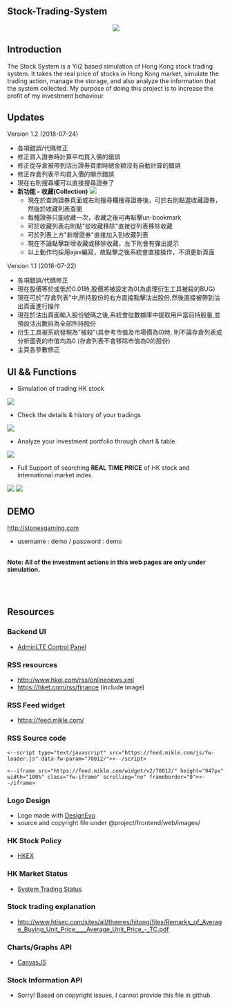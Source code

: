 
Stock-Trading-System
-------------------
<p align="center">
  <img src="https://image.ibb.co/jxp29c/11.png">
</p>

Introduction
-------
The Stock System is a Yii2 based simulation of Hong Kong stock trading system. 
It takes the real price of stocks in Hong Kong market, simulate the trading
action, manage the storage, and also analyze the information that the system collected.
My purpose of doing this project is to increase the profit of my investment behaviour. 

Updates
-------
Version 1.2 (2018-07-24)
- 各項錯誤/代碼修正
- 修正買入證券時計算平均買入價的錯誤
- 修正從存倉被帶到沽出證券頁面時總金額沒有自動計算的錯誤
- 修正存倉列表平均買入價的顯示錯誤
- 現在右則搜尋欄可以直接搜尋證券了
- <b>新功能 - 收藏(Collection)</b>
    <img src="https://image.ibb.co/ftDxMy/book.png">
    * 現在於查詢證券頁面或右則搜尋欄搜尋證券後，可於右則點選收藏證券，然後於收藏列表查閱
    * 每種證券只能收藏一次，收藏之後可再點擊un-bookmark
    * 可於收藏列表右則點"從收藏移除"直接從列表移除收藏
    * 可於列表上方"新增證券"直接加入到收藏列表
    * 現在不論點擊新增收藏或移除收藏，左下則會有彈出提示
    * 以上動作均採用ajax編寫，故點擊之後系統會直接操作，不須更新頁面



Version 1.1 (2018-07-22)
- 各項錯誤/代碼修正
- 現在股價等於或低於0.01時,股價將被設定為0(為處理衍生工具被殺的BUG)
- 現在可於"存倉列表"中,所持股份的右方直接點擊沽出股份,然後直接被帶到沽出頁面進行操作
- 現在於沽出頁面輸入股份號碼之後,系統會從數據庫中提取用戶當前持股量,並預設沽出數目為全部所持股份
- 衍生工具被系統發現為"被殺"(其參考市值及市場價為0)時, 則不論存倉列表或分析圖表的市值均為0 (存倉列表不會移除市值為0的股份)
- 主頁各參數修正


UI && Functions
-------
* Simulation of trading HK stock
<img src="https://image.ibb.co/i6wSaH/trade.png">

* Check the details & history of your tradings
<img src="https://image.ibb.co/iQOZNx/history.png">

* Analyze your investment portfolio through chart & table
<img src="https://image.ibb.co/mMPDFH/storage.png">

* Full Support of searching <b>REAL TIME PRICE</b> of HK stock and international market
index.
<img src="https://image.ibb.co/kzkQUc/market.png">
<img src="https://image.ibb.co/gcG4Nx/search.png">

<br>

DEMO
-----
<a href="http://stonesgaming.com">http://stonesgaming.com</a>
* username : demo / password : demo

<br>
<b>Note: All of the investment actions in this web pages are only under simulation.</b>

<br><br>

Resources
-----------
### Backend UI
* <a href="https://adminlte.io/">AdminLTE Control Panel</a>

### RSS resources

* http://www.hkej.com/rss/onlinenews.xml
* https://hket.com/rss/finance (include image)

### RSS Feed widget

* https://feed.mikle.com/

### RSS Source code

```
<--script type="text/javascript" src="https://feed.mikle.com/js/fw-loader.js" data-fw-param="70012/"><--/script>
```
```
<--iframe src="https://feed.mikle.com/widget/v2/70012/" height="947px" width="100%" class="fw-iframe" scrolling="no" frameborder="0"><--/iframe>
```

### Logo Design

* Logo made with <a href="https://www.designevo.com/" title="Free Online Logo Maker">DesignEvo</a>
* source and copyright file under @project/frontend/web/images/

### HK Stock Policy

* <a href="http://www.hkex.com.hk/Services/Trading-hours-and-Severe-Weather-Arrangements/Trading-Hours/Securities-Market?sc_lang=zh-HK">HKEX</a>

### HK Market Status
* <a href="http://www.hkex.com.hk/services/trading-hours-and-severe-weather-arrangements/trading-hours/securities-market?sc_lang=zh-hk">System Trading Status</a>


### Stock trading explanation
* <a href="http://www.htisec.com/sites/all/themes/hitong/files/Remarks_of_Average_Buying_Unit_Price____Average_Unit_Price_-_TC.pdf">http://www.htisec.com/sites/all/themes/hitong/files/Remarks_of_Average_Buying_Unit_Price____Average_Unit_Price_-_TC.pdf</a>

### Charts/Graphs API
* <a href="https://canvasjs.com/php-charts/">CanvasJS</a>


### Stock Information API

* Sorry! Based on copyright issues, I cannot provide this file in github.



